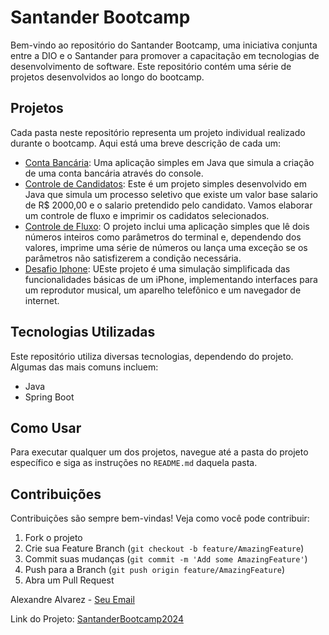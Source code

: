 # Santander Bootcamp

Bem-vindo ao repositório do Santander Bootcamp, uma iniciativa conjunta entre a DIO e o Santander
para promover a capacitação em tecnologias de desenvolvimento de software. 
Este repositório contém uma série de projetos desenvolvidos ao longo do bootcamp.

## Projetos

Cada pasta neste repositório representa um projeto individual realizado durante o bootcamp. 
Aqui está uma breve descrição de cada um:

- [Conta Bancária](./ContaBancaria): Uma aplicação simples em Java que simula a criação de uma conta bancária através do console.
- [Controle de Candidatos](./Controle-Cadidatos): Este é um projeto simples desenvolvido em Java que simula um processo seletivo que existe um valor base salario de R$ 2000,00 e o salario
  pretendido pelo candidato. Vamos elaborar um controle de fluxo e imprimir os cadidatos selecionados.
- [Controle de Fluxo](./DesafioControleFluxo): O projeto inclui uma aplicação simples que lê dois números inteiros como parâmetros do terminal e, dependendo dos valores, imprime uma série de números ou lança uma exceção se os parâmetros não satisfizerem a condição necessária.
- [Desafio Iphone](./DesafioIphone): UEste projeto é uma simulação simplificada das funcionalidades básicas de um iPhone, implementando interfaces para um reprodutor musical, um aparelho telefônico e um navegador de internet.
## Tecnologias Utilizadas

Este repositório utiliza diversas tecnologias, dependendo do projeto. Algumas das mais comuns incluem:

- Java
- Spring Boot

## Como Usar

Para executar qualquer um dos projetos, navegue até a pasta do projeto específico e siga as instruções no `README.md` daquela pasta.

## Contribuições

Contribuições são sempre bem-vindas! Veja como você pode contribuir:

1. Fork o projeto
2. Crie sua Feature Branch (`git checkout -b feature/AmazingFeature`)
3. Commit suas mudanças (`git commit -m 'Add some AmazingFeature'`)
4. Push para a Branch (`git push origin feature/AmazingFeature`)
5. Abra um Pull Request

Alexandre Alvarez - [Seu Email](mailto:alvarezpro@gmail.com)

Link do Projeto: [SantanderBootcamp2024](https://github.com/Alvarezpro87/Santander-Bootcamp2024.git)